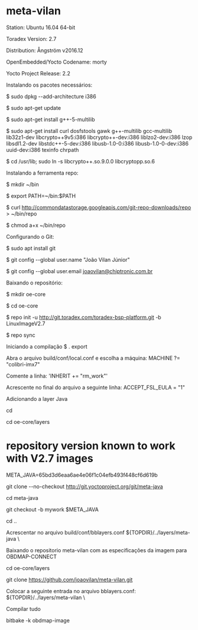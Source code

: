 # meta-vilan
Station: Ubuntu 16.04 64-bit 

Toradex Version: 2.7 

Distribution: Ångström v2016.12 

OpenEmbedded/Yocto Codename: morty 

Yocto Project Release: 2.2



Instalando os pacotes necessários:

$ sudo dpkg --add-architecture i386

$ sudo apt-get update

$ sudo apt-get install g++-5-multilib

$ sudo apt-get install curl dosfstools gawk g++-multilib gcc-multilib lib32z1-dev libcrypto++9v5:i386 libcrypto++-dev:i386 liblzo2-dev:i386 lzop libsdl1.2-dev libstdc++-5-dev:i386 libusb-1.0-0:i386 libusb-1.0-0-dev:i386 uuid-dev:i386 texinfo chrpath

$ cd /usr/lib; sudo ln -s libcrypto++.so.9.0.0 libcryptopp.so.6



Instalando a ferramenta repo:

$ mkdir ~/bin

$ export PATH=~/bin:$PATH

$ curl http://commondatastorage.googleapis.com/git-repo-downloads/repo > ~/bin/repo

$ chmod a+x ~/bin/repo



Configurando o Git:

$ sudo apt install git

$ git config --global user.name "João Vilan Júnior"

$ git config --global user.email joaovilan@chiptronic.com.br



Baixando o repositório:

$ mkdir oe-core

$ cd oe-core

$ repo init -u http://git.toradex.com/toradex-bsp-platform.git -b LinuxImageV2.7

$ repo sync



Iniciando a compilação
$ . export



Abra o arquivo build/conf/local.conf e escolha a máquina:
MACHINE ?= "colibri-imx7"



Comente a linha:
'INHERIT += "rm_work"'



Acrescente no final do arquivo a seguinte linha:
ACCEPT_FSL_EULA = "1"



Adicionando a layer Java

cd

cd oe-core/layers

# repository version known to work with V2.7 images
META_JAVA=65bd3d6eaa6ae4e06f1c04efb493f448cf6d619b 

git clone --no-checkout http://git.yoctoproject.org/git/meta-java

cd meta-java

git checkout -b mywork $META_JAVA

cd ..



Acrescentar no arquivo build/conf/bblayers.conf
${TOPDIR}/../layers/meta-java \



Baixando o repositorio meta-vilan com as especificações da imagem para OBDMAP-CONNECT

cd oe-core/layers

git clone https://github.com/joaovilan/meta-vilan.git



Colocar a seguinte entrada no arquivo bblayers.conf:
${TOPDIR}/../layers/meta-vilan \



Compilar tudo

bitbake -k obdmap-image
